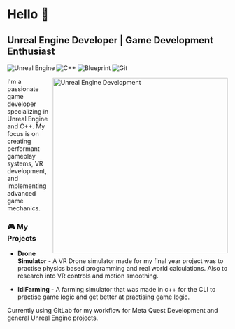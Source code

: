 # Hello 👋
## Unreal Engine Developer | Game Development Enthusiast

![Unreal Engine](https://img.shields.io/badge/Unreal%20Engine-%23313131.svg?style=for-the-badge&logo=unrealengine&logoColor=white)
![C++](https://img.shields.io/badge/C++-%2300599C.svg?style=for-the-badge&logo=c%2B%2B&logoColor=white)
![Blueprint](https://img.shields.io/badge/Blueprint-%23137CBD.svg?style=for-the-badge&logo=blueprint&logoColor=white)
![Git](https://img.shields.io/badge/Git-%23F05033.svg?style=for-the-badge&logo=git&logoColor=white)

<img align="right" alt="Unreal Engine Development" width="400" src="https://media3.giphy.com/media/v1.Y2lkPTc5MGI3NjExNDUwZWk4dTZqajQ2djhhb2dxcGF2dnBubmE5cWluNDQ3eGlyaG5rNyZlcD12MV9pbnRlcm5hbF9naWZfYnlfaWQmY3Q9Zw/zWs1QFtBkzMLE7B04A/giphy.gif">

I'm a passionate game developer specializing in Unreal Engine and C++. My focus is on creating performant gameplay systems, VR development, and implementing advanced game mechanics.

### 🎮 My Projects

- **Drone Simulator** - A VR Drone simulator made for my final year project was to practise
  physics based programming and real world calculations. Also to research into VR controls
  and motion smoothing.

- **IdlFarming** - A farming simulator that was made in c++ for the CLI to practise game logic and get better
  at practising game logic. 

Currently using GitLab for my workflow for Meta Quest Development and general Unreal Engine projects.
